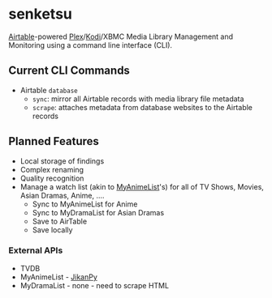# senketsu
[Airtable](https://airtable.com)-powered [Plex](https://plex.tv)/[Kodi](https://kodi.tv/)/XBMC Media Library Management and Monitoring using a command line interface (CLI).

## Current CLI Commands

- Airtable `database`
  - `sync`: mirror all Airtable records with media library file metadata
  - `scrape`: attaches metadata from database websites to the Airtable records

## Planned Features

- Local storage of findings
- Complex renaming
- Quality recognition
- Manage a watch list (akin to [MyAnimeList](http://myanimelist.net)'s) for all of TV Shows, Movies, Asian Dramas, Anime, ....
  - Sync to MyAnimeList for Anime
  - Sync to MyDramaList for Asian Dramas
  - Save to AirTable
  - Save locally

### External APIs

 - TVDB
 - MyAnimeList - [JikanPy](https://github.com/AWConant/jikanpy)
 - MyDramaList - none - need to scrape HTML
